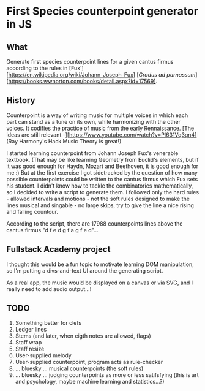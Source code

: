 First Species counterpoint generator in JS
==========================================

## What

Generate first species counterpoint lines for a given cantus firmus according to the rules in [Fux'][https://en.wikipedia.org/wiki/Johann_Joseph_Fux] [_Gradus ad parnassum_][https://books.wwnorton.com/books/detail.aspx?id=17569].

## History

Counterpoint is a way of writing music for multiple voices in which each part can stand as a tune on its own, while harmonizing with the other voices. It codifies the practice of music from the early Rennaissance. [The ideas are still relevant -][https://www.youtube.com/watch?v=PI631Vq3qn4] (Ray Harmony's Hack Music Theory is great!)

I started learning counterpoint from Johann Joseph Fux's venerable textbook. (That may be like learning Geometry from Euclid's elements, but if it was good enough for Haydn, Mozart and Beethoven, it is good enough for me :) But at the first exercise I got sidetracked by the question of how many possible counterpoints could be written to the cantus firmus which Fux sets his student. I didn't know how to tackle the combinatorics mathematically, so I decided to write a script to generate them. I followed only the hard rules - allowed intervals and motions - not the soft rules designed to make the lines musical and singable - no large skips, try to give the line a nice rising and falling countour.

According to the script, there are 17988 counterpoints lines above the cantus firmus "d f e d g f a g f e d"...

## Fullstack Academy project

I thought this would be a fun topic to motivate learning DOM manipulation, so I'm putting a divs-and-text UI around the generating script.

As a real app, the music would be displayed on a canvas or via SVG, and I really need to add audio output...!

## TODO

1. Something better for clefs
2. Ledger lines
3. Stems (and later, when eigth notes are allowed, flags)
4. Staff wrap
5. Staff resize
6. User-supplied melody
7. User-supplied counterpoint, program acts as rule-checker
8. ... bluesky ... musical counterpoints (the soft rules)
9. ... bluesky ... judging counterpoints as more or less satifsfying (this is art and psychology, maybe machine learning and statistics...?)